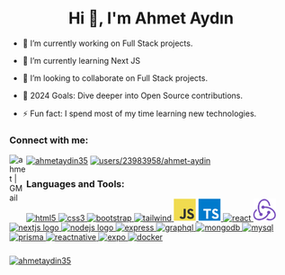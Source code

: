 <h1 align="center">Hi 👋, I'm Ahmet Aydın</h1>

- 🔭 I’m currently working on Full Stack projects.

- 🌱 I’m currently learning Next JS

- 👯 I’m looking to collaborate on Full Stack projects.

- 🥅 2024 Goals: Dive deeper into Open Source contributions.

- ⚡ Fun fact: I spend most of my time learning new technologies.
<h3 align="left">Connect with me:</h3>
<p align="left">
<a href="mailto:ahm3t35@gmail.com"><img align="left" alt="ahmet | GMail" width="30px" src="https://user-images.githubusercontent.com/75525090/159127016-3e4d9b5f-0478-4667-ab64-8a330d00bdae.png" />
  <a href="https://linkedin.com/in/ahmetaydin35" target="blank"><img align="center" src="https://raw.githubusercontent.com/rahuldkjain/github-profile-readme-generator/master/src/images/icons/Social/linked-in-alt.svg" alt="ahmetaydin35" height="30" width="40" /></a>
  <a href="https://stackoverflow.com/users/23983958/ahmet-aydin" target="blank"><img align="center" src="https://raw.githubusercontent.com/rahuldkjain/github-profile-readme-generator/master/src/images/icons/Social/stack-overflow.svg" alt="users/23983958/ahmet-aydin" height="30" width="40" /></a>

</p>


###
<h3 align="left">Languages and Tools:</h3>
<p align="left"> 
<a href="https://www.w3schools.com/html" target="_blank" rel="noreferrer"> <img src="https://cdn.jsdelivr.net/gh/devicons/devicon/icons/html5/html5-original.svg" alt="html5" width="40" height="40"/> </a> 
<a href="https://www.w3schools.com/css" target="_blank" rel="noreferrer"> <img src="https://cdn.jsdelivr.net/gh/devicons/devicon/icons/css3/css3-original.svg" alt="css3" width="40" height="40"/> </a> 
<a href="https://getbootstrap.com" target="_blank" rel="noreferrer"> <img src="https://cdn.jsdelivr.net/gh/devicons/devicon/icons/bootstrap/bootstrap-original.svg" alt="bootstrap" width="40" height="40"/> </a> 
<a href="https://tailwindcss.com" target="_blank" rel="noreferrer"> <img src="https://www.vectorlogo.zone/logos/tailwindcss/tailwindcss-icon.svg" alt="tailwind" width="40" height="40"/> </a> 
<a href="https://developer.mozilla.org/en-US/docs/Web/JavaScript" target="_blank" rel="noreferrer"> <img src="https://raw.githubusercontent.com/devicons/devicon/master/icons/javascript/javascript-original.svg" alt="javascript" width="40" height="40"/> </a> 
<a href="https://www.typescriptlang.org" target="_blank" rel="noreferrer"> <img src="https://raw.githubusercontent.com/devicons/devicon/master/icons/typescript/typescript-original.svg" alt="typescript" width="40" height="40"/> </a> 
<a href="https://reactjs.org" target="_blank" rel="noreferrer"> <img src="https://cdn.jsdelivr.net/gh/devicons/devicon/icons/react/react-original.svg" alt="react" width="40" height="40"/> </a> 
<a href="https://redux.js.org" target="_blank" rel="noreferrer"> <img src="https://raw.githubusercontent.com/devicons/devicon/master/icons/redux/redux-original.svg" alt="redux" width="40" height="40"/> </a> 
<a href="https://nextjs.org/" target="_blank" rel="noreferrer"> <img src="https://cdn.jsdelivr.net/gh/devicons/devicon/icons/nextjs/nextjs-original.svg" height="40" alt="nextjs logo"  /> </a>
<a href="https://nodejs.org" target="_blank" rel="noreferrer"> <img src="https://cdn.jsdelivr.net/gh/devicons/devicon/icons/nodejs/nodejs-original.svg" height="40" alt="nodejs logo"  /> </a> 
<a href="https://expressjs.com" target="_blank" rel="noreferrer"> <img src="https://cdn.jsdelivr.net/gh/devicons/devicon/icons/express/express-original.svg" alt="express" width="40" height="40"/> </a> 
<a href="https://graphql.org" target="_blank" rel="noreferrer"> <img src="https://www.vectorlogo.zone/logos/graphql/graphql-icon.svg" alt="graphql" width="40" height="40"/> </a>
<a href="https://www.mongodb.com/" target="_blank" rel="noreferrer"> <img src="https://cdn.jsdelivr.net/gh/devicons/devicon/icons/mongodb/mongodb-plain.svg" alt="mongodb" width="40" height="40"/> </a> 
<a href="https://www.mysql.com" target="_blank" rel="noreferrer"> <img src="https://cdn.jsdelivr.net/gh/devicons/devicon/icons/mysql/mysql-original.svg" alt="mysql" width="40" height="40"/> </a> 
<a href="https://www.prisma.io/" target="_blank" rel="noreferrer"> <img src="https://cdn.simpleicons.org/prisma/2D3748" alt="prisma" width="40" height="40"/> </a> 
<a href="https://reactnative.dev/" target="_blank" rel="noreferrer"> <img src="https://skillicons.dev/icons?i=react" alt="reactnative" width="40" height="40"/> </a>
<a href="https://expo.dev/" target="_blank" rel="noreferrer"> <img src="https://img.icons8.com/?size=256&id=hmieDPifBlBM&format=png" alt="expo" width="40" height="40"/> </a>
<a href="https://www.docker.com/" target="_blank" rel="noreferrer"> <img src="https://cdn.simpleicons.org/docker/2496ED" alt="docker" width="40" height="40"/> </p>


###


<p><img align="center" src="https://streak-stats.demolab.com?user=ahmetaydin35&locale=en&mode=daily&theme=dark&hide_border=false&border_radius=4&order=3" alt="ahmetaydin35" /></p>



###
